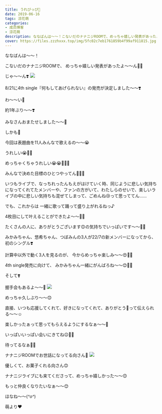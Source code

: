 ```yaml
---
title: うれぴっぴ🐥
date: 2019-06-16
tags: 涼花萌
categories: 
- 成员博客
- 涼花萌
description: ななばんは〜〜！こないだのナナニジROOMで、めっちゃ嬉しい発表があったよ〜〜ん🤗💓じゃ〜〜ん❣️8/21に4th single『何もしてあげられない』の発売...
cover: https://files.zzzhxxx.top/img/5fc02c7eb1761859b4f99af911815.jpg 
---
```







ななばんは〜〜！






こないだのナナニジROOMで、
めっちゃ嬉しい発表があったよ〜〜ん🤗💓








じゃ〜〜ん❣️
![](https://files.zzzhxxx.top/img/5fc02c7eb1761859b4f99af911815.jpg)






8/21に4th single『何もしてあげられない』の発売が決定しました〜〜❣️





わ〜〜い🤗







約1年ぶり〜〜❣️


みなさんおまたせしました〜〜🤗








しかも🥺



今回は表題曲を11人みんなで歌えるの〜〜😭





うれしい😭💓💓


めっちゃくちゃうれしい😭😭💓💓💓









みんなで決めた目標のひとつやってん🥺💓💓









いつもライブで、なっちれったんもえがはけていく時、同じように悲しい気持ちになってくれてたメンバーや、ファンの方がいて、わたしらのせいで、楽しいライブの中に悲しい気持ちも混ぜてしまって、ごめんね😢って思っててん……







でも、これからは
一緒に歌って踊って盛り上がれるねっ♪








4枚目にして叶えることができたよ〜〜💓💓






たくさんの人に、ありがとうございます😊の気持ちでいっぱいです〜〜💓💓











みかみちゃん、悠希ちゃん、つぼみんの3人が22/7の新メンバーになってから、初のシングル❣️





計算中以外で動く3人を見るのが、
今からめっちゃ楽しみ〜〜😍💓💓







4th single発売に向けて、
みかみちゃん一緒にがんばろね〜〜😊💓💓










そして❣️



握手会もあるよ〜〜💓
![](https://files.zzzhxxx.top/img/5fc02c7eb1761859b4f99af911815-01.jpg)





めっちゃ久しぶり〜〜😊



直接、いつも応援してくれて、好きになってくれて、ありがとう💓って伝えられる〜〜☺️




楽しかったぁって思ってもらえるようにするなぁ〜〜🥰



いっぱいいっぱい会いにきてね😉💓💓



待ってるなぁ🐥💓









ナナニジROOMでお世話になってる向さん💓
![](https://files.zzzhxxx.top/img/5fc02c7eb1761859b4f99af911815-02.jpg)





優しくて、お菓子くれる向さん😊




ナナニジライブにも来てくださって、めっちゃ嬉しかった〜〜😊



もっと仲良くなりたいなぁ〜〜😊






ほなね〜〜(*^o^*)



萌より❤︎


